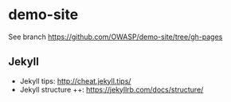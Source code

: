 # demo-site

See branch https://github.com/OWASP/demo-site/tree/gh-pages

## Jekyll

* Jekyll tips: http://cheat.jekyll.tips/
* Jekyll structure ++: https://jekyllrb.com/docs/structure/
